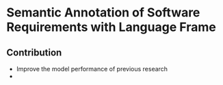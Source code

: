 # Semantic Annotation of Software Requirements with Language Frame


## Contribution
* Improve the model performance of previous research
* 
